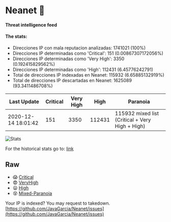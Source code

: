 # Neanet :hocho:
#### Threat intelligence feed
#### The stats:

- Direcciones IP con mala reputacion analizadas: 1741021 (100%)
- Direcciones IP determinadas como 'Critical':  151 (0.00867307172056%)
- Direcciones IP determinadas como 'Very High':  3350 (0.192415829562%)
- Direcciones IP determinadas como 'High':  112431 (6.45776242791)
- Total de direcciones IP indexadas en Neanet:  115932 (6.65885132919%)
- Total de direcciones IP descartadas en Neanet:  1625089 (93.3411486708%)

| Last Update | Critical | Very High | High | Paranoia |
| --- | --- | --- | --- | --- |
| 2020-12-14 18:01:42 | 151 | 3350 | 112431 | 115932 mixed list (Critical + Very High + High)|

![Stats](https://docs.google.com/spreadsheets/d/e/2PACX-1vSnaNMIXVabIpDJjufMlzH7poXnshF3mgd8Is1g9ytUEzVsP5my4Trn8f-xkoLLQ38xpL3HtmUexLo6/pubchart?oid=501124687&format=image)

For the historical stats go to: [link](/stats.csv)
## Raw
- :scream: [Critical](https://raw.githubusercontent.com/JavaGarcia/Neanet/master/blacklists/neanet_critical.txt)
- :fearful: [VeryHigh](https://raw.githubusercontent.com/JavaGarcia/Neanet/master/blacklists/neanet_veryHigh.txtt)
- :frowning: [High](https://raw.githubusercontent.com/JavaGarcia/Neanet/master/blacklists/neanet_high.txt)
- :dizzy_face: [Mixed-Paranoia](https://raw.githubusercontent.com/JavaGarcia/Neanet/master/blacklists/neanet_all.txt)


Your IP is indexed? You may request to takedown. [https://github.com/JavaGarcia/Neanet/issues](https://github.com/JavaGarcia/Neanet/issues)
























































































































































































































































































































































































































































































































































































































































































































































































































































































































































































































































































































































































































































































































































































































































































































































































































































































































































































































































































































































































































































































































































































































































































































































































































































































































































































































































































































































































































































































